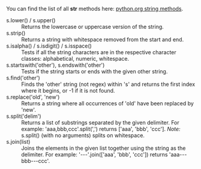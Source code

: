 
You can find the list of all **str** methods here: [python.org string methods](http://docs.python.org/library/stdtypes.html#string-methods).

<dl>
  <div class="row">
    <dt class="code">s.lower() / s.upper()</dt>
    <dd>Returns the lowercase or uppercase version of the string.</dd>
  </div>
  <div class="row">
    <dt class="code">s.strip()</dt>
    <dd>Returns a string with whitespace removed from the start and end.</dd>
  </div>
  <div class="row">
    <dt class="code">s.isalpha() / s.isdigit() / s.isspace()</dt>
    <dd>Tests if all the string characters are in the respective character classes: alphabetical, numeric, whitespace.
    </dd>
  </div>
  <div class="row">
    <dt class="code">s.startswith('other'), s.endswith('other')</dt>
    <dd>Tests if the string starts or ends with the given other string.</dd>
  </div>
  <div class="row">
    <dt class="code">s.find('other')</dt>
    <dd>Finds the 'other' string (not regex) within 's' and returns the first index where it begins, or -1 if it is not
      found.</dd>
  </div>
  <div class="row">
    <dt class="code">s.replace('old', 'new')</dt>
    <dd>Returns a string where all occurrences of 'old' have been replaced by 'new'.</dd>
  </div>
  <div class="row">
    <dt class="code">s.split('delim')</dt>
    <dd>
      <span>Returns a list of substrings separated by the given delimiter.</span>
      <span>For example: 
        <span class="cm-inline-code">'aaa,bbb,ccc'.split(',')</span> returns <span class="cm-inline-code">['aaa',
          'bbb',
          'ccc']</span>.
      </span>
      <span><em>Note:</em> <span class="cm-inline-code">s.split()</span> (with no arguments) splits on whitespace.</span>
    </dd>
  </div>
  <div class="row">
    <dt class="code">s.join(list)</dt>
    <dd>
      <span>Joins the elements in the given list together using the string as the delimiter.</span>
      <span>For example:
        <span class="cm-inline-code">'---'.join(['aaa', 'bbb', 'ccc'])</span> returns <span
          class="cm-inline-code">'aaa---bbb---ccc'</span>.
      </span>
    </dd>
  </div>
</dl>
